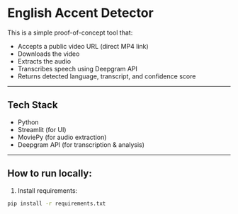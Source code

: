# English Accent Detector

This is a simple proof-of-concept tool that:

- Accepts a public video URL (direct MP4 link)
- Downloads the video
- Extracts the audio
- Transcribes speech using Deepgram API
- Returns detected language, transcript, and confidence score

---

## Tech Stack

- Python
- Streamlit (for UI)
- MoviePy (for audio extraction)
- Deepgram API (for transcription & analysis)

---

## How to run locally:

1. Install requirements:

```bash
pip install -r requirements.txt
